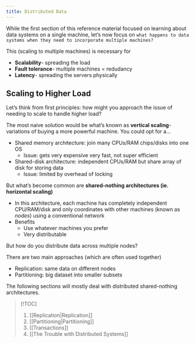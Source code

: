 ```yaml
---
title: Distributed Data
---
```

While the first section of this reference material focused on learning about data systems on a single machine, let’s now focus on `what happens to data systems when they need to incorporate multiple machines?`

This (scaling to multiple machines) is necessary for
- **Scalability**- spreading the load
- **Fault tolerance**- multiple machines = redudancy
- **Latency**- spreading the servers physically

## Scaling to Higher Load

Let’s think from first principles: how might you approach the issue of needing to scale to handle higher load?

The most naive solution would be what’s known as **vertical scaling**- variations of buying a more powerful machine. You could opt for a…
- Shared memory architecture: join many CPUs/RAM chips/disks into one OS
	- Issue: gets very expensive very fast, not super efficient
- Shared-disk architecture: independent CPUs/RAM but share array of disk for storing data
	- Issue: limited by overhead of locking

But what’s become common are **shared-nothing architectures (ie. horizontal scaling)**
- In this architecture, each machine has completely independent CPU/RAM/disk and only coordinates with other machines (known as *nodes*) using a conventional network
- Benefits
	- Use whatever machines you prefer
	- Very distributable

But how do you distribute data across multiple nodes? 

There are two main approaches (which are often used together)
- Replication: same data on different nodes
- Partitioning: big dataset into smaller subsets

The following sections will mostly deal with distributed shared-nothing architectures.


> [!TOC]
> 1. [[Replication|Replication]] 
> 2. [[Partitioning|Partitioning]] 
> 3. [[Transactions]]
> 4. [[The Trouble with Distributed Systems]]